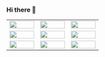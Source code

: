 ### Hi there 👋

<!--
**CuevaTomasArg/CuevaTomasArg** is a ✨ _special_ ✨ repository because its `README.md` (this file) appears on your GitHub profile.

Here are some ideas to get you started:

- 🔭 I’m currently working on ...
- 🌱 I’m currently learning ...
- 👯 I’m looking to collaborate on ...
- 🤔 I’m looking for help with ...
- 💬 Ask me about ...
- 📫 How to reach me: ...
- 😄 Pronouns: ...
- ⚡ Fun fact: ...
-->

<table>
  <tr>
    <td style="width:64px"><a href="#"><img src="https://www.vectorlogo.zone/logos/python/python-icon.svg" width="100%"></a></td>
    <td style="width:64px"><a href="#"><img src="https://www.vectorlogo.zone/logos/r-project/r-project-official.svg" width="100%"></a></td>
    <td style="width:64px"><a href="#"><img src="https://www.vectorlogo.zone/logos/djangoproject/djangoproject-icon.svg" width="100%"></a></td>
  </tr>
  <tr>
    <td style="width:64px"><a href="#"><img src="https://upload.wikimedia.org/wikipedia/commons/thumb/e/ed/Pandas_logo.svg/330px-Pandas_logo.svg.png" width="100%"></a></td>
    <td style="width:64px"><a href="#"><img src="https://www.vectorlogo.zone/logos/numpy/numpy-icon.svg" width="100%"></a></td>
    <td style="width:64px"><a href="#"><img src="https://www.vectorlogo.zone/logos/git-scm/git-scm-icon.svg" width="100%"></a></td>
  </tr>
  <tr>
    <td style="width:64px"><a href="#"><img src="https://www.vectorlogo.zone/logos/mysql/mysql-icon.svg" width="100%"></a></td>
    <td style="width:64px"><a href="#"><img src="https://www.vectorlogo.zone/logos/postgresql/postgresql-icon.svg" width="100%"></a></td>
    <td style="width:64px"><a href="#"><img src="https://www.vectorlogo.zone/logos/microsoft_powerbi/microsoft_powerbi-icon.svg" width="100%"></a></td>
  </tr> 
</table>
